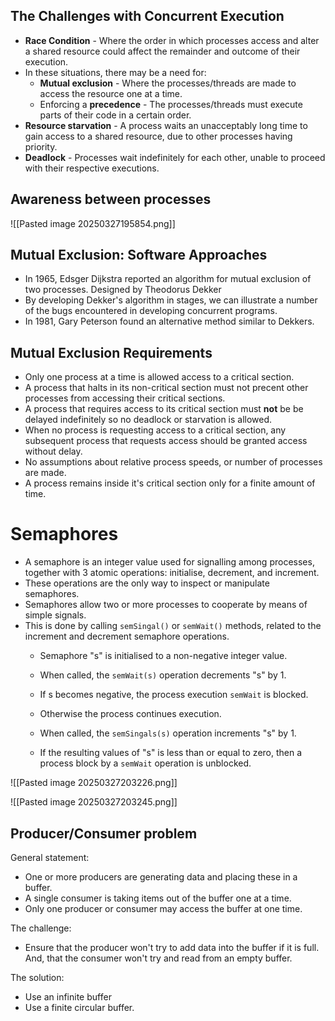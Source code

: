 ## The Challenges with Concurrent Execution

- **Race Condition** - Where the order in which processes access and alter a shared resource could affect the remainder and outcome of their execution. 
- In these situations, there may be a need for:
	- **Mutual exclusion** - Where the processes/threads are made to access the resource one at a time. 
	- Enforcing a **precedence** - The processes/threads must execute parts of their code in a certain order. 
- **Resource starvation** - A process waits an unacceptably long time to gain access to a shared resource, due to other processes having priority. 
- **Deadlock** - Processes wait indefinitely for each other, unable to proceed with their respective executions. 

## Awareness between processes

![[Pasted image 20250327195854.png]]

## Mutual Exclusion: Software Approaches

- In 1965, Edsger Dijkstra reported an algorithm for mutual exclusion of two processes. Designed by Theodorus Dekker
- By developing Dekker's algorithm in stages, we can illustrate a number of the bugs encountered in developing concurrent programs. 
- In 1981, Gary Peterson found an alternative method similar to Dekkers. 

## Mutual Exclusion Requirements

- Only one process at a time is allowed access to a critical section. 
- A process that halts in its non-critical section must not precent other processes from accessing their critical sections. 
- A process that requires access to its critical section must **not** be be delayed indefinitely so no deadlock or starvation is allowed. 
- When no process is requesting access to a critical section, any subsequent process that requests access should be granted access without delay. 
- No assumptions about relative process speeds, or number of processes are made.
- A process remains inside it's critical section only for a finite amount of time. 

# Semaphores

- A semaphore is an integer value used for signalling among processes, together with 3 atomic operations: initialise, decrement, and increment. 
- These operations are the only way to inspect or manipulate semaphores.
- Semaphores allow two or more processes to cooperate by means of simple signals. 
- This is done by calling `semSingal()` or `semWait()` methods, related to the increment and decrement semaphore operations. 
	- Semaphore "s" is initialised to a non-negative integer value. 
	
	- When called, the `semWait(s)` operation decrements "s" by 1. 
	- If s becomes negative, the process execution `semWait` is blocked.
	- Otherwise the process continues execution. 

	- When called, the `semSingals(s)` operation increments "s" by 1. 
	- If the resulting values of "s" is less than or equal to zero, then a process block by a `semWait` operation is unblocked. 


![[Pasted image 20250327203226.png]]

![[Pasted image 20250327203245.png]]

## Producer/Consumer problem

General statement:
- One or more producers are generating data and placing these in a buffer.
- A single consumer is taking items out of the buffer one at a time. 
- Only one producer or consumer may access the buffer at one time. 

The challenge:
- Ensure that the producer won't try to add data into the buffer if it is full. And, that the consumer won't try and read from an empty buffer. 

The solution:
- Use an infinite buffer
- Use a finite circular buffer. 